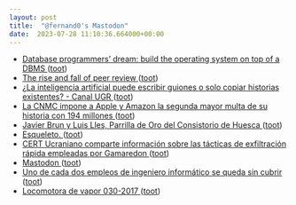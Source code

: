 ```yaml
---
layout: post
title:  "@fernand0's Mastodon"
date:  2023-07-28 11:10:36.664000+00:00
---
```

*  [Database programmers’ dream: build the operating system on top of a DBMS ](https://philip.greenspun.com/blog/2023/07/17/database-programmers-dream-build-the-operating-system-on-top-of-a-dbms) ([toot](https://mastodon.social/@fernand0/110791402235991113))
*  [The rise and fall of peer review ](https://www.experimental-history.com/p/the-rise-and-fall-of-peer-revie) ([toot](https://mastodon.social/@fernand0/110791248501025504))
*  [¿La inteligencia artificial puede escribir guiones o solo copiar historias existentes? - Canal UGR ](https://canal.ugr.es/ugrcomunica/la-inteligencia-artificial-puede-escribir-guiones-o-solo-copiar-historias-existentes) ([toot](https://mastodon.social/@fernand0/110791020298848696))
*  [La CNMC impone a Apple y Amazon la segunda mayor multa de su historia con 194 millones ](https://theobjective.com/economia/2023-07-18/cnmc-apple-amazon-competencia) ([toot](https://mastodon.social/@fernand0/110790850079195734))
*  [Javier Brun y Luis Lles, Parrilla de Oro del Consistorio de Huesca ](https://www.aragonmusical.com/2023/07/javier-brun-y-luis-lles-parrilla-de-oro-del-consistorio-de-huesca) ([toot](https://mastodon.social/@fernand0/110790591832203687))
*  [Esqueleto. ](https://avecesunafoto.wordpress.com/2023/07/27/esqueleto) ([toot](https://mastodon.social/@fernand0/110787282869547536))
*  [CERT Ucraniano comparte información sobre las tácticas de exfiltración rápida empleadas por Gamaredon ](https://unaaldia.hispasec.com/2023/07/cert-ucraniano-comparte-informacion-sobre-las-tacticas-de-exfiltracion-rapida-empleadas-por-gamaredon.htm) ([toot](https://mastodon.social/@fernand0/110787233320575194))
*  [Mastodon ](https://wikimedia.social/abou) ([toot](https://mastodon.social/@fernand0/110786941083351835))
*  [Uno de cada dos empleos de ingeniero informático se queda sin cubrir ](https://cadenaser.com/aragon/2023/07/15/uno-de-cada-dos-empleos-de-ingeniero-informatico-se-queda-sin-cubrir-radio-zaragoza) ([toot](https://mastodon.social/@fernand0/110786840004173780))
*  [Locomotora de vapor 030-2017 ](https://www.flickr.com/photos/fernand0/53057264678) ([toot](https://mastodon.social/@fernand0/110786453384522127))
